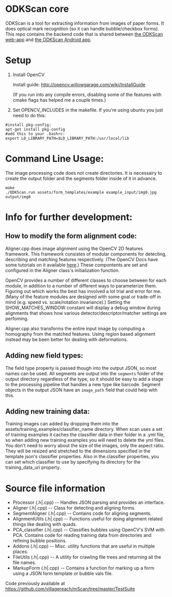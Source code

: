 ODKScan core
============

ODKScan is a tool for extracting information from images of paper forms.
It does optical mark recognition (so it can handle bubble/checkbox forms).
This repo contains the backend code that is shared between
[the ODKScan web-app](https://github.com/nathanathan/ODKScan_webapp)
and [the ODKScan Android app](https://github.com/villagereach/mScan).

Setup
=====

1. Install OpenCV

	Install guide: http://opencv.willowgarage.com/wiki/InstallGuide
	
	(If you run into any compile errors, disabling some of the features with cmake flags has helped me a couple times.)

2. Set OPENCV_INCLUDES in the makefile. If you're using ubuntu you just need to do this:

```
#install pkg-config:
apt-get install pkg-config
#add this to your .bashrc:
export LD_LIBRARY_PATH=$LD_LIBRARY_PATH:/usr/local/lib
```

Command Line Usage:
===================

The image processing code does not create directories.
It is necessairy to create the output folder and the segments folder inside of it in advance.

```
make
./ODKScan.run assets/form_templates/example example_input/img0.jpg output/img0
```

# Info for further development:

## How to modify the form alignment code:

Aligner.cpp does image alignment using the OpenCV 2D features framework.
This framework consistes of modular components for detecting, describing and matching features respectively.
(The OpenCV Docs have some tutorials on it available [here](http://docs.opencv.org/doc/tutorials/features2d/table_of_content_features2d/table_of_content_features2d.html#table-of-content-feature2d).)
These compontents are set and configured in the Aligner class's initialization function.

OpenCV provides a number of different classes to choose between for each module,
in addition to a number of different ways to parameterize them.
Figuring out which works the best has involved a lot trial and error for me.
(Many of the feature modules are designed with some goal or trade-off in mind
(e.g. speed vs. scale/rotation invariance).)
Setting the SHOW_MATCHES_WINDOW constant will display a debug window during alignments that shows
how various detector/descriptor/matcher settings are perfoming.

Aligner.cpp also transforms the entire input image by computing a homography from the matched features.
Using region based alignment instead may be been better for dealing with deformations.

## Adding new field types:

The field type property is passed though into the output JSON, so most names can be used.
All segments are output into the `segments` folder of the output directory regardless of the type,
so it should be easy to add a stage to the processing pipeline that handles a new type like barcode.
Segment objects in the output JSON have an `image_path` field that could help with this.

## Adding new training data:

Training images can added by dropping them into the assets/training_examples/classifier_name directory.
When scan uses a set of training examples it caches the classifier data in their folder in a .yml file,
so when adding new training examples you will need to delete the yml files.
You don't need to worry about the size of the images, only the aspect ratio.
They will be resized and stretched to the dimensions specified in the template json's classifier properties.
Also in the classifier properties, you can set which classifier to use
by specifying its directory for the training_data_uri property.

Source file information
=======================

* Processor (.h|.cpp) -- Handles JSON parsing and provides an interface.
* Aligner (.h|.cpp) -- Class for detecting and aligning forms.
* SegmentAligner (.h|.cpp) -- Contains code for aligning segments.
* AlignmentUtils (.h|.cpp) -- Functions useful for doing alignment related things like dealing with quads.
* PCA_classifier (.h|.cpp) -- Classifies bubbles using OpenCV's SVM with PCA. Contains code for reading training data from directories and refining bubble positions.
* Addons (.h|.cpp) -- Misc. utility functions that are useful in multiple places.
* FileUtils (.h|.cpp) -- A utility for crawling file trees and returning all the file names.
* MarkupForm (.h|.cpp) -- Contains a function for marking up a form using a JSON form template or bubble vals file.

Code previously available at https://github.com/villagereach/mScan/tree/master/TestSuite
